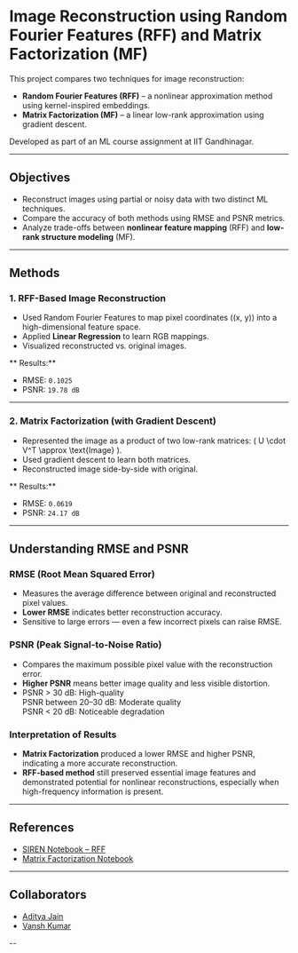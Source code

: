 # Image Reconstruction using Random Fourier Features (RFF) and Matrix Factorization (MF)

This project compares two techniques for image reconstruction:  
- **Random Fourier Features (RFF)** – a nonlinear approximation method using kernel-inspired embeddings.  
- **Matrix Factorization (MF)** – a linear low-rank approximation using gradient descent.

Developed as part of an ML course assignment at IIT Gandhinagar.

---

## Objectives

- Reconstruct images using partial or noisy data with two distinct ML techniques.
- Compare the accuracy of both methods using RMSE and PSNR metrics.
- Analyze trade-offs between **nonlinear feature mapping** (RFF) and **low-rank structure modeling** (MF).

---

## Methods

### 1. RFF-Based Image Reconstruction
- Used Random Fourier Features to map pixel coordinates \((x, y)\) into a high-dimensional feature space.
- Applied **Linear Regression** to learn RGB mappings.
- Visualized reconstructed vs. original images.

** Results:**  
- RMSE: `0.1025`  
- PSNR: `19.78 dB`

---

### 2. Matrix Factorization (with Gradient Descent)
- Represented the image as a product of two low-rank matrices: \( U \cdot V^T \approx \text{Image} \).
- Used gradient descent to learn both matrices.
- Reconstructed image side-by-side with original.

** Results:**  
- RMSE: `0.0619`  
- PSNR: `24.17 dB`

---

## Understanding RMSE and PSNR

###  RMSE (Root Mean Squared Error)
- Measures the average difference between original and reconstructed pixel values.
- **Lower RMSE** indicates better reconstruction accuracy.
- Sensitive to large errors — even a few incorrect pixels can raise RMSE.

###  PSNR (Peak Signal-to-Noise Ratio)
- Compares the maximum possible pixel value with the reconstruction error.
- **Higher PSNR** means better image quality and less visible distortion.
- PSNR > 30 dB: High-quality  
  PSNR between 20–30 dB: Moderate quality  
  PSNR < 20 dB: Noticeable degradation
  
###  Interpretation of Results
- **Matrix Factorization** produced a lower RMSE and higher PSNR, indicating a more accurate reconstruction.
- **RFF-based method** still preserved essential image features and demonstrated potential for nonlinear reconstructions, especially when high-frequency information is present.

---

##  References

- [SIREN Notebook – RFF](https://github.com/nipunbatra/ml-teaching/blob/master/notebooks/siren.ipynb)  
- [Matrix Factorization Notebook](https://github.com/nipunbatra/ml-teaching/blob/master/notebooks/movie-recommendation-knn-mf.ipynb)

---

##  Collaborators

- [Aditya Jain](https://github.com/AdityaJain2373) 
- [Vansh Kumar](https://github.com/VanshOnGit)

--
